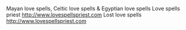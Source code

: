 Mayan love spells, Celtic love spells & Egyptian love spells
Love spells priest http://www.lovespellspriest.com
Lost love spells http://www.lovespellspriest.com 

